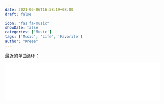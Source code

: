 ```yaml
---
date: 2021-06-06T16:58:19+08:00
draft: false

icon: "fas fa-music"
showDate: false
categories: ['Music']
tags: ['Music', 'Life', 'Favorite']
author: "Kreee"
---
```

最近的单曲循环：   

<!-- {{<aplayer server="netease" type="song" id="434014812">}} -->

<iframe frameborder="no" border="0" marginwidth="0" marginheight="0" width=100% height=120 src="//music.163.com/outchain/player?type=2&id=434014812&auto=0&height=90"></iframe>